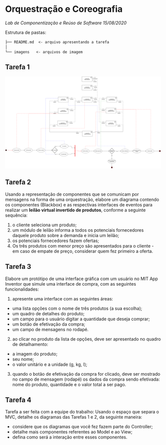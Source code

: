 # Orquestração e Coreografia
*Lab de Componentização e Reúso de Software 15/08/2020*

Estrutura de pastas:

~~~
├── README.md  <- arquivo apresentando a tarefa
│
└── imagens   <- arquivos de imagem
~~~

## Tarefa 1

![Imagem Tarefa 1](images/Lab_INF331_lab3_tab1.png)

## Tarefa 2

Usando a representação de componentes que se comunicam por mensagens na forma de uma orquestração, elabore um diagrama contendo os componentes (Blackbox) e as respectivas interfaces de eventos para realizar um **leilão virtual invertido de produtos**, conforme a seguinte sequência:
1. o cliente seleciona um produto;
2. um módulo de leilão informa a todos os potenciais fornecedores daquele produto sobre a demanda e inicia um leilão;
3. os potenciais fornecedores fazem ofertas;
4. Os três produtos com menor preço são apresentados para o cliente - em caso de empate de preço, considerar quem fez primeiro a oferta.

## Tarefa 3

Elabore um protótipo de uma interface gráfica com um usuário no MIT App Inventor que simule uma interface de compra, com as seguintes funcionalidades:
1. apresente uma interface com as seguintes áreas:
  * uma lista opções com o nome de três produtos (a sua escolha);
  * um quadro de detalhes do produto;
  * um campo para o usuário digitar a quantidade que deseja comprar;
  * um botão de efetivação da compra;
  * um campo de mensagens no rodapé.
2. ao clicar no produto da lista de opções, deve ser apresentado no quadro de detalhamento:
  * a imagem do produto;
  * seu nome;
  * o valor unitário e a unidade (g, kg, l);
3. quando o botão de efetivação da compra for clicado, deve ser mostrado no campo de mensagem (rodapé) os dados da compra sendo efetivada: nome do produto, quantidade e o valor total a ser pago.

## Tarefa 4

Tarefa a ser feita com a equipe do trabalho:
Usando o espaço que separa o MVC, detalhe os diagramas das Tarefas 1 e 2, da seguinte maneira:
* considere que os diagramas que você fez fazem parte do Controller;
* detalhe mais componentes referentes ao Model e ao View;
* defina como será a interação entre esses componentes.
